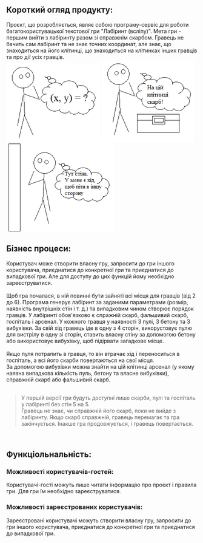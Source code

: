 ## Короткий огляд продукту:<br>
Проєкт, що розробляється, являє собою програму-сервіс для роботи багатокористувацької текстової гри "Лабіринт (всліпу)". Мета гри - першим вийти з лабіринту разом зі справжнім скарбом. Гравець не бачить сам лабіринт та не знає точних координат, але знає, що знаходиться на його клітинці, що знаходиться на клітинках інших гравців та про дії усіх гравців.<br>
![Concept01](Concept01.png)
![Concept02](Concept02.png)
![Concept03](Concept03.png)
<br>
## Бізнес процеси:<br>
Користувач може створити власну гру, запросити до гри іншого користувача, приєднатися до конкретної гри та приєднатися до випадкової гри.
Але для доступу до цих функцій йому необхідно зареєструватися. <br>
<br>
Щоб гра почалася, в ній повинні бути зайняті всі місця для гравців (від 2 до 6). Програма генерує лабіринт за заданими параметрами (розмір, наявність внутрішніх стін і т. д.) та випадковим чином створює порядок гравців. У лабіринті обов'язково є спражній скарб, фальшивий скарб, госпіталь і арсенал. У кожного гравця у наявності 3 пулі, 3 бетону та 3 вибухівки. За свій хід гравець іде в одну з 4 сторін, викорустовує пулю для вистрілу в одну зі сторін, ставить власну стіну за допомогою бетону або використовує вибухівку, щоб підірвати загадкове місце.<br>
<br>
Якщо пуля потрапить в гравця, то він втрачає хід і переноситься в госпіталь, а всі його скарби повертаються на свої місця. <br>
За допомогою вибухівки можна знайти на цій клітинці арсенал (у якому наявна випадкова кількість пуль, бетону та власне вибухівки), справжній скарб або фальшивий скарб. <br>
<br>
> У першій версії гри будуть доступні лише скарби, пулі та госпіталь у лабіринті без стін 5 на 5.<br>
Гравець не знає, чи справжній його скарб, поки не вийде з лабіринту. Якщо скарб справжній, гравець перемагає та гра закінчується. Інакше гра продовжується, і гравець повертається.<br>
<br>

## Функціольнальність:<br>
### Можливості користувачів-гостей:<br>
Користувачі-гості можуть лише читати інформацію про проєкт і правила гри. Для гри їм необхідно зареєструватися.<br>
### Можливості зареєстрованих користувачів:<br>
Зареєстровані користувачі можуть створити власну гру, запросити до гри іншого користувача, приєднатися до конкретної гри та приєднатися до випадкової гри.
